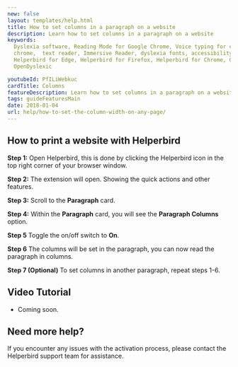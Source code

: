 ```yaml
---
new: false
layout: templates/help.html
title: How to set columns in a paragraph on a website
description: Learn how to set columns in a paragraph on a website
keywords:
  Dyslexia software, Reading Mode for Google Chrome, Voice typing for chrome, Text to speech for
  chrome,  text reader, Immersive Reader, dyslexia fonts, accessibility software, dyslexia software,
  Helperbird for Edge, Helperbird for Firefox, Helperbird for Chrome, Opendyslexic for Chrome,
  OpenDyslexic

youtubeId: PfILiWebkuc
cardTitle: Columns
featureDescription: Learn how to set columns in a paragraph on a website
tags: guideFeaturesMain
date: 2018-01-04
url: help/how-to-set-the-column-width-on-any-page/
---
```


## How to print a website with Helperbird

**Step 1:** Open Helperbird, this is done by clicking the Helperbird icon in the top right corner of your browser window.

**Step 2:** The extension will open. Showing the quick actions and other features.

**Step 3:** Scroll to the **Paragraph** card.

**Step 4:** Within the **Paragraph** card, you will see the **Paragraph Columns** option.

**Step 5** Toggle the on/off switch to **On**.

**Step 6** The columns will be set in the paragraph, you can now read the paragraph in columns.

**Step 7 (Optional)** To set columns in another paragraph, repeat steps 1-6.


## Video Tutorial

- Coming soon.



## Need more help?

If you encounter any issues with the activation process, please contact the Helperbird support team for assistance.

